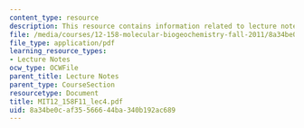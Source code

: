 ```yaml
---
content_type: resource
description: This resource contains information related to lecture notes.
file: /media/courses/12-158-molecular-biogeochemistry-fall-2011/8a34be0caf35566644ba340b192ac689_MIT12_158F11_lec4.pdf
file_type: application/pdf
learning_resource_types:
- Lecture Notes
ocw_type: OCWFile
parent_title: Lecture Notes
parent_type: CourseSection
resourcetype: Document
title: MIT12_158F11_lec4.pdf
uid: 8a34be0c-af35-5666-44ba-340b192ac689
---
```

